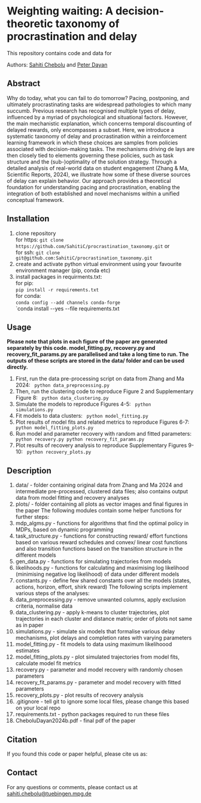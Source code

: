 # Weighting waiting: A decision-theoretic taxonomy of procrastination and delay

This repository contains code and data for 

Authors: [Sahiti Chebolu](https://www.kyb.tuebingen.mpg.de/person/107410/2549) and [Peter Dayan](https://www.mpg.de/12309357/biologische-kybernetik-dayan)

## Abstract
Why do today, what you can fail to do tomorrow? Pacing, postponing, and ultimately procrastinating tasks are widespread pathologies to which many succumb. Previous research has recognised multiple types of delay, influenced by a myriad of psychological and situational factors. However, the main mechanistic explanation, which concerns temporal discounting of delayed rewards, only encompasses a subset. Here, we introduce a systematic taxonomy of delay and procrastination within a reinforcement learning framework in which these choices are samples from policies associated with decision-making tasks. The mechanisms driving de lays are then closely tied to elements governing these policies, such as task structure and the (sub-)optimality of the solution strategy. Through a detailed analysis of real-world data on student engagement (Zhang & Ma, Scientific Reports, 2024), we illustrate how some of these diverse sources of delay can explain behavior. Our approach provides a theoretical foundation for understanding pacing and procrastination, enabling the integration of both established and novel mechanisms within a unified conceptual framework.

## Installation

1. clone repository \
   for https: `git clone https://github.com/SahitiC/procrastination_taxonomy.git` or \
   for ssh: `git clone git@github.com:SahitiC/procrastination_taxonomy.git`
2. create and activate python virtual environment using your favourite environment manager (pip, conda etc)
3. install packages in requirments.txt: \
   for pip: \
   `pip install -r requirements.txt` \
   for conda: \
   `conda config --add channels conda-forge` \
   `conda install --yes --file requirements.txt

## Usage

**Please note that plots in each figure of the paper are generated separately by this code. model_fitting.py, recovery.py and recovery_fit_params.py are parallelised and take a long time to run. The outputs of these scripts are stored in the data/ folder and can be used directly.**
1. First, run the data pre-processing script on data from Zhang and Ma 2024:
   <code>
   python data_preprocessing.py
   </code>
2. Then, run the clustering code to reproduce Figure 2 and Supplementary Figure 8:
   <code>
   python data_clustering.py
   </code>
3. Simulate the models to reproduce Figures 4-5:
   <code>
   python simulations.py
   </code>
4. Fit models to data clusters:
   <code>
   python model_fitting.py
   </code>
5. Plot results of model fits and related metrics to reproduce Figures 6-7:
   <code>
   python model_fitting_plots.py
   </code>
6. Run model and parameter recovery with random and fitted parameters:
   <code>
   python recovery.py
   python recovery_fit_params.py
   </code>
7. Plot results of recovery analysis to reproduce Supplementary Figures 9-10:
   <code>
   python recovery_plots.py
   </code>

## Description

1. data/ - folder containing original data from Zhang and Ma 2024 and intermediate pre-processed, clustered data files; also contains output data from model fitting and recovery analyses
2. plots/ - folder containing all plots as vector images and final figures in the paper
The following modules contain some helper functions for further steps: 
3. mdp_algms.py - functions for algorithms that find the optimal policy in MDPs, based on dynamic programming
4. task_structure.py - functions for constructing reward/ effort functions based on various reward schedules and convex/ linear cost functions and also transition functions based on the transition structure in the different models
5. gen_data.py - functions for simulating trajectories from models
6. likelihoods.py - functions for calculating and maximising log likelihood (minimising negative log likelihood) of data under different models
7. constants.py - define few shared constants over all the models (states, actions, horizon, effort, shirk reward)
The following scripts implement various steps of the analyses:
8. data_preprocessing.py - remove unwanted columns, apply exclusion criteria, normalise data
9. data_clustering.py - apply k-means to cluster trajectories, plot trajectories in each cluster and distance matrix; order of plots not same as in paper
10. simulations.py - simulate six models that formalise various delay mechanisms, plot delays and completion rates with varying parameters
11. model_fitting.py - fit models to data using maximum likelihoood estimates
12. model_fitting_plots.py - plot simulated trajectories from model fits, calculate model fit metrics
13. recovery.py - parameter and model recovery with randomly chosen parameters
14. recovery_fit_params.py - parameter and model recovery with fitted parameters
15. recovery_plots.py - plot results of recovery analysis
16. .gitignore - tell git to ignore some local files, please change this based on your local repo
17. requirements.txt - python packages required to run these files
18. CheboluDayan2024b.pdf - final pdf of the paper

## Citation

If you found this code or paper helpful, please cite us as:

## Contact

For any questions or comments, please contact us at <sahiti.chebolu@tuebingen.mpg.de>
